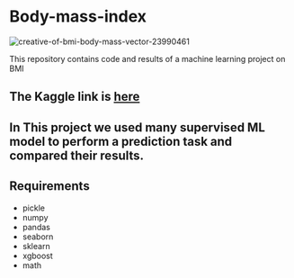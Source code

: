 # Body-mass-index
![creative-of-bmi-body-mass-vector-23990461](https://user-images.githubusercontent.com/77840111/181907949-9c86d5f7-8da2-4e45-8551-66eac1a54214.jpg)

This repository contains code and results of a machine learning project on BMI
## The Kaggle link is [here](https://www.kaggle.com/code/shubhendughosh00/bmi-body-mass-index-data-analysis-and-prediction)
## In This project we used many supervised ML model to perform a prediction task and compared their results.

## Requirements 
- pickle
- numpy
- pandas
- seaborn
- sklearn
- xgboost
- math
